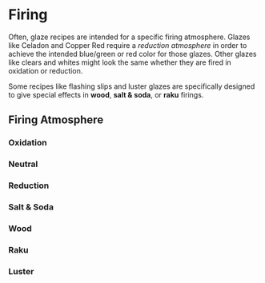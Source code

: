 # Firing

Often, glaze recipes are intended for a specific firing atmosphere.  Glazes like Celadon and Copper Red require a *reduction atmosphere* in order to achieve the intended blue/green or red color for those glazes.  Other glazes like clears and whites might look the same whether they are fired in oxidation or reduction.

Some recipes like flashing slips and luster glazes are specifically designed to give special effects in **wood**, **salt & soda**, or **raku** firings.

## Firing Atmosphere

### Oxidation

### Neutral

### Reduction

### Salt & Soda

### Wood

### Raku

### Luster